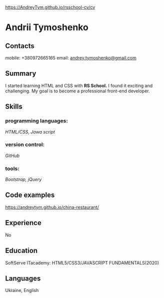 https://AndreyTym.github.io/rsschool-cv/cv

# Andrii Tymoshenko
## Contacts
mobile: +380972665165
email: andrey.tymoshenko@gmail.com
## Summary
I started learning HTML and CSS with **RS School.**
I found it exciting and challenging.
My goal is to become a professional front-end developer.
## Skills
  ### programming languages:
 *HTML/CSS, Jawa script*
  ### version control:
*GitHub*
  ### tools: 
*Bootstrap, jQuery*
## Code examples
  https://andreytym.github.io/china-restaurant/
## Experience 
 No
## Education
SoftServe ITacademy: HTML5/CSS3/JAVASCRIPT FUNDAMENTALS(2020)
## Languages
Ukraine, English
